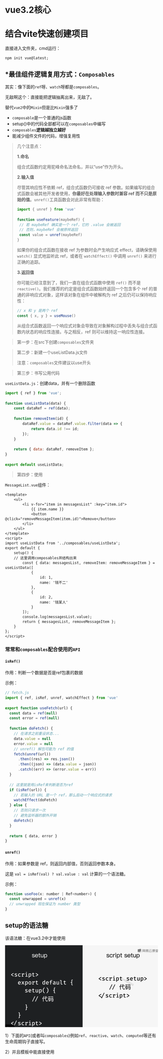 # vue3.2核心

# 结合vite快速创建项目

直接进入文件夹，cmd运行：

```
npm init vue@latest;
```







## *最佳组件逻辑复用方式：`Composables`

其实：像下面的`ref`呀、`watch`呀都是`composables`。

无敌啊这个：直接能把逻辑抽离出来，无敌了。

替代`vue2`中的`Mixin`但是比`Mixin`强多了

* `composable`是一个普通的js函数
* setup()中的代码全部都可以在`composables`中编写
* `composables`**逻辑越独立越好**
* 能减少组件文件的代码，增强复用性



>几个注意点：
>
>**1.命名**
>
>组合式函数约定用驼峰命名法命名，并以“use”作为开头。
>
>**2.输入值**
>
>尽管其响应性不依赖 ref，组合式函数仍可接收 ref 参数。如果编写的组合式函数会被其他开发者使用，**你最好在处理输入参数时兼容 ref 而不只是原始的值**。`unref()`工具函数会对此非常有帮助：
>
>```js
>import { unref } from 'vue'
>
>function useFeature(maybeRef) {
>  // 若 maybeRef 确实是一个 ref，它的 .value 会被返回
>  // 否则，maybeRef 会被原样返回
>  const value = unref(maybeRef)
>}
>```
>
>如果你的组合式函数在接收 ref 为参数时会产生响应式 effect，请确保使用 `watch()` 显式地监听此 ref，或者在 `watchEffect()` 中调用 `unref()` 来进行正确的追踪。
>
>**3.返回值**
>
>你可能已经注意到了，我们一直在组合式函数中使用 `ref()` 而不是 `reactive()`。我们推荐的约定是组合式函数始终返回一个包含多个 ref 的普通的非响应式对象，这样该对象在组件中被解构为 ref 之后仍可以保持响应性：
>
>```js
>// x 和 y 是两个 ref
>const { x, y } = useMouse()
>```
>
>从组合式函数返回一个响应式对象会导致在对象解构过程中丢失与组合式函数内状态的响应性连接。与之相反，ref 则可以维持这一响应性连接。







>第一步：在src下创建`composables`文件夹

>第二步：新建一个useListData.js文件
>
>注意：`composables`文件建议以use开头



>第三步：书写公用代码

`useListData.js`：创建data，并有一个删除函数

```js
import { ref } from 'vue';

function useListData(data) {
	const dataRef = ref(data);

	function removeItem(id) {
		dataRef.value = dataRef.value.filter(data => {
			return data.id !== id;
		});
	}

	return { data: dataRef, removeItem };
}

export default useListData;

```



>第四步：使用

`MessageList.vue`组件：

```vue
<template>
	<ul>
		<li v-for="item in messagesList" :key="item.id">
			{{ item.name }}
			<button @click="removeMessageItem(item.id)">Remove</button>
		</li>
	</ul>
</template>
<script>
import useListData from '../composables/useListData';
export default {
	setup() {
    // 这里调用composables并结构出来
		const { data: messagesList, removeItem: removeMessageItem } = useListData([
			{
				id: 1,
				name: '钱不二'
			},
			{
				id: 2,
				name: '钱某人'
			}
		]);
		console.log(messagesList.value);
		return { messagesList, removeMessageItem };
	}
};
</script>

```



### 常常和`composables`配合使用的`API`

#### `isRef()`

作用：判断一个数据是否是ref包裹的数据

示例：

```js
// fetch.js
import { ref, isRef, unref, watchEffect } from 'vue'

export function useFetch(url) {
  const data = ref(null)
  const error = ref(null)

  function doFetch() {
    // 在请求之前重设状态...
    data.value = null
    error.value = null
    // unref() 解包可能为 ref 的值
    fetch(unref(url))
      .then((res) => res.json())
      .then((json) => (data.value = json))
      .catch((err) => (error.value = err))
  }
	
  // 这里就是用isRef来判断是否为ref
  if (isRef(url)) {
    // 若输入的 URL 是一个 ref，那么启动一个响应式的请求
    watchEffect(doFetch)
  } else {
    // 否则只请求一次
    // 避免监听器的额外开销
    doFetch()
  }

  return { data, error }
}
```



#### `unref()`

作用：如果参数是 ref，则返回内部值，否则返回参数本身。

这是 `val = isRef(val) ? val.value : val` 计算的一个语法糖。

示例：

```js
function useFoo(x: number | Ref<number>) {
  const unwrapped = unref(x)
  // unwrapped 现在保证为 number 类型
}
```







## setup的语法糖

该语法糖：在vue3.2中才能使用

![08-setup语法糖](../../前端图片/vue3.2/08-setup语法糖.PNG)

1）下面的`API`(或者叫`composables`)例如`ref`、`reactive`、`watch`、`computed`等还有生命周期钩子直接写。



2）并且模板中能直接使用<script setup>中定义的变量与函数如下图：

<img src="../../前端图片/vue3.2/09-setup语法糖2.PNG" alt="09-setup语法糖2" style="zoom:150%;" />



3）由于无法使用components配置项，引入的组件可以直接使用，无敌👍

![08-setup语法糖3](../../前端图片/vue3.2/08-setup语法糖3.PNG)



### `<script setup>`定义props

注意：默认就有`defineProps`，不需要我们`import`

由于语法糖写法，就不能写`props`配置项了，通过`defineProps`来获取，**它接收和`props`配置项一样的参数**

>注意：`defineProps`接受的参数，和vue2中的props配置项是一毛一样的，具体可以去翻vue2组件的那片文章

示例：

```vue
<template>
	<!--模板中的使用方式不变-->
	<p>
    {{title}}
  </p>
</template>
<script setup>
  const props = defineProps(['title', 'name'])
  
  
  // 在setup中访问props，可以接收defineProps的值
  console.log(props.title);
</script>




<script>
// 如果你没有使用 <script setup>，1.必须要以👇方式声明一下(和vue2一致)2.需要通过setup第一个参数来访问props
export default {
  props: ['title'],
  setup(props) {
    console.log(props.title)
  }
}
</script>
```



>TIP:
>
>`defineProps()` 宏中的参数**不可以访问 `<script setup>` 中定义的其他变量**，因为在编译时整个表达式都会被移到外部的函数中。







### `<script setup>`定义emits

注意：默认就有`defineEmits`，不需要我们`import`

由于语法糖写法也不能使用emits配置项，通过`defineEmits`api来接收`emits`。

>注意：`defineEmits()` 宏**不能**在子函数中使用。如上所示，它必须直接放置在 `<script setup>` 的顶级作用域下。

示例：

```vue
<template>
	<!--模板中触发不变-->
	<button @click="$emit('remove')">
    点我
  </button>
</template>
<script setup>
  const emit = defineEmits(['click', 'remove']);
  
  // setup中使用,通过defineEmits的返回值
  function handleClick() {
    emit('click')
  }
</script>


<script>
// 如果没有使用setup语法糖，1.需要声明emits 2.需要在setup函数的第二个参数来访问emit
export default {
  emits: ['enlarge-text'],
  setup(props, ctx) {
    ctx.emit('enlarge-text')
  }
}
</script>
```



**事件校验**：

和对 props 添加类型校验的方式类似，所有触发的事件也可以使用对象形式来描述。

要为事件添加校验，那么事件可以被赋值为一个函数，接受的参数就是抛出事件时传入 `emit` 的内容，返回一个布尔值来表明事件是否合法。

示例：

```vue
<script setup>
const emit = defineEmits({
  // 没有校验
  click: null,

  // 校验 submit 事件
  submit: ({ email, password }) => {
    if (email && password) {
      return true
    } else {
      console.warn('Invalid submit event payload!')
      return false
    }
  }
})

function submitForm(email, password) {
  emit('submit', { email, password })
}
</script>
```



### `<script setup>`定义被暴露属性defineExpose

在vue2中，默认是全部暴露出去的，而vue3的setup中默认是不暴露的需要你自己去设置暴露内容

示例：

```vue
<script setup>
import { ref } from 'vue'

const a = 1
const b = ref(2)

defineExpose({
  a,
  b
})
</script>
```

当父组件通过模板引用的方式获取到当前组件的实例，获取到的实例会像这样 `{ a: number, b: number }` (ref 会和在普通实例中一样被自动解包)





### `<script setup>`中的slots和attrs

对于setup(props,  context)函数中的`context.slots`和`context.attrs`有以下俩api：

![08-setup语法糖4](../../前端图片/vue3.2/08-setup语法糖4.PNG)



### 注册组件

在`<script setup>`中，import进来的组件，直接可以在template中使用，而不是像`vue2`中一样需要components注册一下

示例：

```vue
<script setup>
import ComponentA from './ComponentA.vue'
</script>

<template>
  <ComponentA />
</template>
```



### 自定义指令（重要）

在 `<script setup>` 中，任何以 `v` 开头的驼峰式命名的变量都可以被用作一个自定义指令。在上面的例子中，`vFocus` 即可以在模板中以 `v-focus` 的形式使用。

```vue
<script setup>
// 在模板中启用 v-focus
const vFocus = {
  mounted: (el) => el.focus()
}
</script>

<template>
  <input v-focus />
</template>
```

在没有使用 `<script setup>` 的情况下，自定义指令需要通过 `directives` 选项注册：（和vue2一致）

```js
export default {
  setup() {
    /*...*/
  },
  directives: {
    // 在模板中启用 v-focus
    focus: {
      /* ... */
    }
  }
}
```



**全局注册：**

```js
const app = createApp({})

// 使 v-focus 在所有组件中都可用
app.directive('focus', {
  /* ... */
})
```



**指令的钩子（全部可选）：**

```js
const myDirective = {
  // 在绑定元素的 attribute 前
  // 或事件监听器应用前调用
  created(el, binding, vnode, prevVnode) {
    // 下面会介绍各个参数的细节
  },
  // 在元素被插入到 DOM 前调用
  beforeMount(el, binding, vnode, prevVnode) {},
  // 在绑定元素的父组件
  // 及他自己的所有子节点都挂载完成后调用
  mounted(el, binding, vnode, prevVnode) {},
  // 绑定元素的父组件更新前调用
  beforeUpdate(el, binding, vnode, prevVnode) {},
  // 在绑定元素的父组件
  // 及他自己的所有子节点都更新后调用
  updated(el, binding, vnode, prevVnode) {},
  // 绑定元素的父组件卸载前调用
  beforeUnmount(el, binding, vnode, prevVnode) {},
  // 绑定元素的父组件卸载后调用
  unmounted(el, binding, vnode, prevVnode) {}
}

/*
指令的钩子会传递以下几种参数：

el：指令绑定到的元素。这可以用于直接操作 DOM。

binding：一个对象，包含以下属性。

value：传递给指令的值。例如在 v-my-directive="1 + 1" 中，值是 2。
oldValue：之前的值，仅在 beforeUpdate 和 updated 中可用。无论值是否更改，它都可用。
arg：传递给指令的参数 (如果有的话)。例如在 v-my-directive:foo 中，参数是 "foo"。
modifiers：一个包含修饰符的对象 (如果有的话)。例如在 v-my-directive.foo.bar 中，修饰符对象是 { foo: true, bar: true }。
instance：使用该指令的组件实例。
dir：指令的定义对象。
vnode：代表绑定元素的底层 VNode。

prevNode：之前的渲染中代表指令所绑定元素的 VNode。仅在 beforeUpdate 和 updated 钩子中可用。
*/
```



### 自定义插件(重要)

插件 (Plugins) 是一种能为 Vue 添加全局功能的工具代码。下面是如何安装一个插件的示例：

```js
import { createApp } from 'vue'

const app = createApp({})

app.use(myPlugin, {
  /* 可选的选项 */
})
```

一个插件可以是一个拥有 `install()` 方法的对象，也可以直接是一个安装函数本身。安装函数会接收到安装它的[应用实例](https://cn.vuejs.org/api/application.html)和传递给 `app.use()` 的额外选项作为参数：

```js
const myPlugin = {
  install(app, options) {
    // 配置此应用
  }
}
```



插件没有严格定义的使用范围，但是插件发挥作用的常见场景主要包括以下几种：

1. 通过 [`app.component()`](https://cn.vuejs.org/api/application.html#app-component) 和 [`app.directive()`](https://cn.vuejs.org/api/application.html#app-directive) 注册一到多个全局组件或自定义指令。
2. 通过 [`app.provide()`](https://cn.vuejs.org/api/application.html#app-provide) 使一个资源[可被注入](https://cn.vuejs.org/guide/components/provide-inject.html)进整个应用。
3. 向 [`app.config.globalProperties`](https://cn.vuejs.org/api/application.html#app-config-globalproperties) 中添加一些全局实例属性或方法
4. 一个可能上述三种都包含了的功能库 (例如 [vue-router](https://github.com/vuejs/vue-router-next))。



示例：

封装一个图片懒加载自定义指令：

```js
// directives/index.js

import {useIntersectionObserver} from '@vueuse/core';

/**
 * @description 定义懒加载插件
 */
export const lazyPlugin = {
	install(app) {
		// 编写懒加载指令逻辑
		// 定义全局指令（图片懒加载指令）
		app.directive('img-lazy', {
			mounted(el, binding) {
				// el：指令绑定的元素 (img)
				// binding: 指令绑定对象 binding.value 就是指令=后面的值 图片url
				// 监听el是否在视口区域
				const {stop} = useIntersectionObserver(el, ([{isIntersecting}]) => {
					if (isIntersecting) {
						// 如果isIntersecting为true则，在视口区域，在视口区域直接将src赋值
						el.src = binding.value;

						// 加载完毕调用stop停止useIntersectionObserver监听
						stop();
					}
				});
			}
		});
	}
};

```



在`main.js`中挂载：

```js
// main.js
// 图片懒加载自定义指令(v-img-lazy)插件
import {lazyPlugin} from '@/directives/index.js';
import {createApp} from 'vue';
import App from './App.vue';

const app = createApp(App);

// 挂载lazy图片懒加载插件
app.use(lazyPlugin);
//...

```



组件中使用：

```vue
<template>
	<div>
    <!-- 这样就可以实现图片懒加载了 -->
    <img v-img-lazy="图片路径" src="" alt="" />
  </div>
</template>
```









# 各种`composables`

## setup()

setup函数作为开始的起点。

语法：

```vue
<template>
	...
</template>
<script>
  // 注意setup中返回的结果，可以直接在template中使用
	setup() {
    return {
      xxx
    }
  }
</script>
```



## toRefs()函数

toRefs函数的作用，是将一个非响应式的对象转换成一个响应式的对象。

示例：

```vue
<script>
	setup(props) {
    // 将props对象，包装为响应式对象
    const {title} = toRefs(props);
  }
</script>
```

### toRef()函数

toRef()函数能够将一个对象中的某个值转换成响应式数据

语法：

```js
toRef(对象, 属性名)
```





示例：

```vue
<script>
	setup(props) {
    // 将props下的title属性包装成响应式的
    const title = toRef(props, 'title');
  }
</script>
```



## ref()函数

ref(参数)函数接收一个任意类型的参数，会将参数包装成响应式数据然后返回。

作用：用来替代`data`配置项

>一般来说它是用于代替data配置项中的基础类型数据（but它也可以处理引用类型的数据）

语法：

```vue
<template>
	<p>
    <!--注意：模板中不需要.value来访问-->
    {{num}}
  </p>
</template>
<script>
	import {ref} from 'vue';
  setup() {
    let str = '字符串';
		const num = ref(0);
    const s= ref( str);
    
    // 访问数据
    num.value
    
    // 注意响应式数据和原始数据不相等
    str === s.value; // false
    
    return {num}
  }
</script>
```

注意点：

1. 在setup中ref包裹的变量都需要通过`.value`来访问
2. 在模板`template`中会被自动”解包“，可以直接进行访问而不需要`.value`
3. 跟响应式对象不同，当 ref 作为**响应式数组或像 `Map` 这种原生集合类型的元素被访问时，不会进行解包**。
4. ref解包，只会作用于顶层属性

解包问题示例：

```js
const object = { foo: ref(1) }
```

下面的表达式将不会像预期一样执行：

```js
{{ object.foo + 1 }}
```

解决办法：直接进行结构，将ref包裹的响应式数据置于顶层

```js
const { foo } = object;
{{ foo + 1 }} // 可以像预期一样工作
```





## reactive()函数

reactive函数和ref函数类似，但是它只接受一个对象类型的数组，也是将参数包装成响应式然后进行返回。

作用：也是用来替代`data`配置项的

>注意，reactive函数是用来替代data配置项中的**引用数据类型的**

>tips：和ref相比，reactive适合在一次性定义大量数据的地方使用，例如表单数据。**而且reactive定义的数据不需要`.value`来访问**（当然我们可以直接ref一把梭一🤣）

语法：

```vue
<template>
	<p>
    {{obj.a}}
  </p>
</template>

<script>
import {reactive} from 'vue';
setup() {
  const obj = reactive({a: 1, b: 2});
  const arr = reactive([1, 2, 3, 4]);
  
  
  return {obj}
}
</script>
```



注意：（来自官网）

1. 仅对对象类型有效（对象、数组和 `Map`、`Set` 这样的[集合类型](https://developer.mozilla.org/zh-CN/docs/Web/JavaScript/Reference/Global_Objects#使用键的集合对象)），而对 `string`、`number` 和 `boolean` 这样的 [原始类型](https://developer.mozilla.org/zh-CN/docs/Glossary/Primitive) 无效。

2. 因为 Vue 的响应式系统是通过属性访问进行追踪的，**因此我们必须始终保持对该响应式对象的相同引用**。这意味着我们不可以随意地“替换”一个响应式对象，因为这将导致对初始引用的响应性连接丢失：

   ```js
   let state = reactive({ count: 0 })
   
   // 上面的引用 ({ count: 0 }) 将不再被追踪（响应性连接已丢失！）
   state = reactive({ count: 1 })
   
   // 如果将响应式对象中的基础类型数据结构出来，则会导致count丢失响应性
   let { count } = state;
   count += 1; // 不会影响到state.count的值
   
   state2 = reactive({count: {a:1}});
   // 如果结构的是一个对象，则不会有问题
   let {count} = state2;
   ```

   





## computed()函数

作用：computed函数用来定义计算属性，它就是用来替代`computed`配置项的。

>computed函数返回的是一个ref对象，所以computed()返回对象的使用和注意点都是和ref一致的

语法：

```vue
<template>


</template>
<script>
	import {computed} from 'vue';
  setup() {
    // computed函数接收一个没有参数的回调
    const search = computed(() => {
      return .....;
    })
    
    // 访问也需要.value
    console.log(search.value);
    
    return {search}
  }
</script>
```

注意：

1. **computed和ref定义出的数据，在访问方式上是一样的。**

2. **computed一定要依赖一个响应式数据，否则会导致computed永远不更新的问题**

   示例：

   ```js
   const now = computed(() => Date.now())
   // 这个now就永远不会改变，应为Date.now()不是一个响应式数据
   ```



**可写计算属性**

计算属性默认是只读的。当你尝试修改一个计算属性时，你会收到一个运行时警告。只在某些特殊场景中你可能才需要用到“可写”的属性，你可以通过同时提供 getter 和 setter 来创建：

**注意，可写的计算属性我觉得是不建议使用的，究其根本其实是计算属性最好只是源数据的快照，最好不要出现副作用（有副作用的我们可以用watch）**

```vue
<script setup>
import { ref, computed } from 'vue'

const firstName = ref('John')
const lastName = ref('Doe')

const fullName = computed({
  // getter
  get() {
    return firstName.value + ' ' + lastName.value
  },
  // setter
  set(newValue) {
    // 注意：我们这里使用的是解构赋值语法
    [firstName.value, lastName.value] = newValue.split(' ')
  }
})
</script>
```









## watch()函数

作用：watch函数用来替代vue2中的`watch`配置项

watch函数的使用有很多注意项，我们一点一点来看。

### 第一种：监听普通数据类型的`ref`

```vue
<script>
  import {watch} from 'vue';
	setup() {
    const searchTerm = ref("");
    
    // 1.直接监听 ref返回的值1
    watch(searchTerm, (newVal, oldVal) => {
      console.log('新值', newVal);
      console.log('旧值', oldVal);
    })
    // 这两种写法功能一样
    
    //2.监听.value 需要写成一个回调方式 
    watch(()=>searchTerm.value, (newVal, oldVal) => {
      console.log('新值', newVal);
      console.log('旧值', oldVal);
    })
  }
</script>
```



### 第二种：监听对象类型中的基本类型的`ref`

watch()函数的第一个参数需要写成回调函数写法。

示例：

```vue
<script>
  import {watch} from 'vue';
	setup() {
    const searchTerm = ref(
      {
        id: 1,
        name: '钱不二'
      }
    );
    
    
    //监听对象属性，需要写成一个回调方式 
    watch(()=>searchTerm.value.name, (newVal, oldVal) => {
      console.log('新值', newVal);
      console.log('旧值', oldVal);
    })
  }
</script>
```



### 第三种：直接监听整个对象的ref

watch()函数，需要传递第三个参数作为配置项，开启深度监视

示例：

```vue
<script>
  import {watch} from 'vue';
	setup() {
    const searchTerm = ref(
      {
        id: 1,
        name: '钱不二'
      }
    );
    
    
    //1.只单纯监听整个对象，对返回值没有要求的情况
    watch(()=>searchTerm.value, (newVal, oldVal) => {			
      // 注意这里两个值是一样的，虽然监听到了修改，但是对象的引用地址值没改变，newVal === oldVal 
      console.log('新值', newVal);
      console.log('旧值', oldVal);
    },
    {
      deep: true
    })
    
    
    // 2.如果想要获取newVal和oldVal的改变，需要将第一个参数返回的对象进行深克隆，深克隆可以使用lodash库或者自己封装
    watch(()=>JSON.parse(JSON.strigfy(searchTerm.value)), (newVal, oldVal) => {			
      // 此时，newVal和oldVal就是两个不同的值
      console.log('新值', newVal);
      console.log('旧值', oldVal);
    },
    {
      deep: true
    })
  }
</script>
```

注意:**上面方法2：watch()函数的第一个参数，是一个回调，回调的返回值，必须是深克隆的一个对象。**



### 第四种：同时监听多个数值

可以将第一个参数写成一个数组的形式。

示例：

```vue
<script>
  import {watch} from 'vue';
	setup() {
    const searchTerm = ref(
      {
        id: 1,
        name: '钱不二'
      }
    );
    
    
    //第一个参数写成一个数组形式
    watch([
      ()=>searchTerm.value.name,
      ()=>searchTerm.value.id
    ], (newVal, oldVal) => {
      console.log('新值', newVal);
      console.log('旧值', oldVal);
    })
  }
</script>
```





### watch的配置项

在`watch(source, callback, options)`可以接受三个参数，最后一个options参数可以对watch的一些行为进行配置

watch的options常用的有三个：`immediate`、`deep`、`flush`

接下来一一进行介绍：

一：`immediate`

作用：立即让watch进行监听

原因：**`watch` 默认是懒执行的**：仅当数据源变化时，才会执行回调。但在某些场景中，我们希望在创建侦听器时，立即执行一遍回调。举例来说，我们想请求一些初始数据，然后在相关状态更改时重新请求数据。

示例：

```js
watch(source, (newValue, oldValue) => {
  // 立即执行，且当 `source` 改变时再次执行
}, { immediate: true })
```



二：`deep`

作用：开启深度监听

```js
watch(source, (newValue, oldValue) => {
  
}, { deep: true })
```

>注意：深度侦听需要遍历被侦听对象中的所有嵌套的属性，当用于大型数据结构时，开销很大。因此请只在必要时才使用它，并且要留意性能。



三：`flush`

作用：能让`watch`访问更新后的`dom`

原因：当你更改了响应式状态，它可能会同时触发`Vue` 组件更新和侦听器回调。但是默认情况下，用户创建的侦听器回调，都会在 Vue 组件更新**之前**被调用。这意味着你在侦听器回调中访问的 DOM 将是被 Vue 更新**之前**的状态。

如果想在侦听器回调中能访问被 Vue 更新**之后**的 DOM，你需要指明 `flush: 'post'` 选项：

```js
watch(source, callback, {
  flush: 'post'
})

watchEffect(callback, {
  flush: 'post'
})

// 注意后置刷新的watchEffect函数还有个专门的API交watchPostEffect()
import { watchPostEffect } from 'vue'

watchPostEffect(() => {
  /* 在 Vue 更新后执行 */
})
```





### 停止侦听器watch

正常使用情况下，watch是同步调用的，会自动绑定在组件实例身上，**随着组件实例的创建而创建，销毁而自动停止**。因此，在大多数情况下，你无需关心怎么停止一个侦听器



一个关键点是，侦听器必须用**同步**语句创建：如果用异步回调创建一个侦听器，那么它不会绑定到当前组件上，你必须手动停止它，以防内存泄漏。如下方这个例子：

```vue
<script setup>
import { watchEffect } from 'vue'

// 它会自动停止
watchEffect(() => {})

// ...这个则不会！
setTimeout(() => {
  watchEffect(() => {})
}, 100)
</script>
```



如果要停止一个侦听器，请调用watch返回的函数

```js
const unwatch = watchEffect(() => {})

// ...当该侦听器不再需要时
unwatch()
```







## `watchEffect()`函数

`wacthEffect()`跟watch()的作用基本一样，用于监听响应性数据的变化，并根据变化做出一些相应的业务逻辑，例如请求远程服务数据。

>`watchEffect`是会自动侦听函数中的响应式数据，当响应式数据改变时，就会重新调用一遍回调

语法：

```js
import {watchEffect,ref} from 'vue'
const options = ref({
  title: '1',
  name: '2'
})

watchEffect(() => {
  // 一旦回调函数中的值有变化，该回调就会重新执行一次
  console.log(options.value.title)
  console.log(options.value.name)
})
```

注意：**watchEffect()函数在第一次渲染时会调用第一次**，随后根据回调函数中的值决定调用次数

使用场景：

![06-watchEffect](../../前端图片/vue3.2/06-watchEffect.PNG)

像分页功能，就可以使用watchEffect()



## watchEffect和watch收尾工作

watchEffect的收尾工作：

```js
watchEffect((onInvalidate)=> {
  onInvalidate(() => {
    console.log('做一些收尾工作...');
  })
})
```

watch的收尾工作：

```js
watch(
	()=>options.value.title,
  (newVal, oldVal, onInvalidate) => {
			onInvalidate(() => {
        console.log('做一些收尾工作...');
      })
  }
)
```

注意：**onInvalidate()会在下次监听代码执行后执行**

简单来说：就是第一次监听到数据改变`onInvalidate()`不会执行，第二次监听到数据改变后执行`onInvalidate()`





## 模板引用(获取`dom`引用)

为了通过组合式` API `获得该模板引用，我们需要声明一个同名的 ref

>注意：和ref()响应式数据那个同名，但是必须要传入null且与template中的ref同名

```vue
<script setup>
import { ref, onMounted } from 'vue'

// 声明一个 ref 来存放该元素的引用
// 必须和模板里的 ref 同名
const input = ref(null)

onMounted(() => {
  input.value.focus()
})
</script>

<template>
  <input ref="input" />
</template>
```



注意，你只可以**在组件挂载后**才能访问模板引用。如果你想在模板中的表达式上访问 `input`，在初次渲染时会是 `null`。这是因为在初次渲染前这个元素还不存在呢！

如果你需要侦听一个模板引用 ref 的变化，确保考虑到其值为 `null` 的情况：

```js
watchEffect(() => {
  if (input.value) {
    input.value.focus()
  } else {
    // 此时还未挂载，或此元素已经被卸载（例如通过 v-if 控制）
  }
})
```



### v-for中的模板引用

>需要 v3.2.25 及以上版本

当在 `v-for` 中使用模板引用时，对应的 ref 中包含的值是一个数组，它将在元素被挂载后包含对应整个列表的所有元素：

```vue
const list = ref([
  /* ... */
])

const itemRefs = ref([])

onMounted(() => console.log(itemRefs.value))
</script>

<template>
  <ul>
    <li v-for="item in list" ref="itemRefs">
      {{ item }}
    </li>
  </ul>
</template>
```



### 组件的ref

模板引用也可以被用在一个子组件上。这种情况下引用中获得的值是组件实例：

```vue
<script setup>
import { ref, onMounted } from 'vue'
import Child from './Child.vue'

const child = ref(null)

onMounted(() => {
  // child.value 是 <Child /> 组件的实例
})
</script>

<template>
  <Child ref="child" />
</template>
```

如果一个子组件使用的是选项式` API `或没有使用 `<script setup>`，被引用的组件实例和该子组件的 `this` 完全一致，这意味着父组件对子组件的每一个属性和方法都有完全的访问权(**注意这里必须父子组件都要是选项式`API`或没有使用 `<script setup>`**)。这使得在父组件和子组件之间创建紧密耦合的实现细节变得很容易，当然也因此，应该只在绝对需要时才使用组件引用。大多数情况下，**你应该首先使用标准的 props 和 emit 接口来实现父子组件交互**。



如果使用了 `<script setup>`，我们可以通过`defineExpose`方法来暴露指定内容给父组件

示例：

```vue
<script setup>
import { ref } from 'vue'

const a = 1
const b = ref(2)
const add = () => {
  a += 1;
}
// 像 defineExpose 这样的编译器宏不需要导入
defineExpose({
  a,
  b,
  add // 暴露一个方法
})
</script>
```







# 其他注意点

## 将普通props数据转换为响应式的(toRefs)

我的建议是：传递的props如果使用解构赋值语法从props中取值，都要用`toRefs()`包裹一下`props`

示例：

```js
const {xx} = toRefs(props)
```





如果：在setup函数接收的`props`对象，整体是一个响应式的对象。想要监听时需要通过`props.value.xxx`来监听，如果使用了**解构赋值语法**那么就会丢失响应性，需要`toRefs`来包装。

注意：**如果使用结构赋值语法，要使用`toRefs`**

解决办法：使用`toRefs()`函数

示例：

```vue
<--!父组件-->
<Item title='标题' />

  // 子组件
<script>
	import { toRefs } from 'vue';
  props:['title']
  setup(props) {
    // 这也props就会变为响应式的了
    const {titlel} = toRefs(props);
  }
</script>
```



如果：父组件在传递数据时，**传递的是响应性数据**(用ref或reactive修饰过的)那么传递到**子组件中的props也是响应性数据。**

注意：使用解构赋值任然有响应性的（只有对象和数组类型的可以，基本类型还是要用toRefs包裹一下）



## 自定义事件(emit)

由于setup函数中没有this，所以无法通过this访问接收到的`emits:['customEvent']`，但是可以通过setup()第二个参数访问到。

示例：

```vue
<template>
	<div @click="$emit('customEvent')">
    模板中使用的方式没有改变
  </div>
</template>

<script>
	emits:['customEvent'],
  setup(props, context) {
    // 调用通过context.emit来触发
    context.emit('customEvent');
  }
</script>
```



## 生命周期钩子

和vue2中的区别，生命周期前面都加上了`on`。并且都变成了要给函数。

![07-vue3.2生命周期](../../前端图片/vue3.2/07-vue3.2生命周期.PNG)

![07-vue3.2生命周期2](../../前端图片/vue3.2/07-vue3.2生命周期2.PNG)

注意：由于`setup`函数执行的周期就是在`beforeCreate`和`created`之间，所以这两个生命周期的逻辑直接写在`setup`函数中就行。



例如：

```js
// mounted变为
onMounted(() => {
  // 业务代码
})
```



## provide和inject使用

provide和inject配置项，在vue2中是用来给**嵌套多级的组件**传递数据的。在vue3中，这俩变成了两个函数。

作用示意图：

![22-provide-inject](./../../前端图片/vue3.2/22-provide-inject.png)



示例：**传递非响应式数据。**

```vue
<template>
	<!--最外层组件-->
	<Item />
</template>
<script>
	import { provide } from 'vue';
  setup() {
    const movie = {
      title: '电影'
    }
    // provide传递两个参数，第一个为参数名，第二个为实际传递的参数。
    provide(title, movie.title)
  }
</script>


<script>
  // 最内层组件
	import { inject } from 'vue';
  setup() {
    // 接收到provide传递的title
    const title = inject('title');
    return {title};
  }
</script>
```



**如果想要传递响应性数据**：还是有响应式数据的通病，建议使用`toRef`或者`toRefs`处理一下

> TIP:
>
> 当提供 / 注入响应式的数据时，**建议尽可能将任何对响应式状态的变更都保持在供给方组件中**。这样可以确保所提供状态的声明和变更操作都内聚在同一个组件内，使其更容易维护。



示例：

```vue
<template>
	<!--最外层组件-->
	<Item />
</template>
<script>
	import { provide,ref，toRef } from 'vue';
  setup() {
    const movie = ref({
      title: '电影'
    })
    // 1.传递整个对象，那么可以是响应性的
    // provide(movie, movie.value)
    
    // 2.如果传递对象中的一个值,这也就会丢失响应性(响应式数据传递的通病)需要使用toRef
    // provide(title, movie.value.title);
    
    // 3.上面第二条的改进版,使用toRef包装一下
    provide(title, toRef(movie.value, movie.value.title));
  }
</script>


<script>
  // 最内层组件
	import { inject } from 'vue';
  setup() {
    // 接收到provide传递的title
    const title = inject('title');
    return {title};
  }
</script>
```



有的时候，我们可能需要在**注入方组件中更改数据**。在这种情况下，我们推荐在供给方组件内声明并提供一个更改数据的方法函数：

```vue
<!-- 在供给方组件内 -->
<script setup>
import { provide, ref } from 'vue'

const location = ref('North Pole')

function updateLocation() {
  location.value = 'South Pole'
}

provide('location', {
  location,
  updateLocation // 我们在提供方，来提供一个修改函数
})
</script>
```

```vue
<!-- 在注入方组件 -->
<script setup>
import { inject } from 'vue'

// 在注入方：解构出来指+修改函数进行使用
const { location, updateLocation } = inject('location')
</script>

<template>
  <button @click="updateLocation">{{ location }}</button>
</template>
```



最后，如果你想确保提供的数据不能被注入方的组件更改，你可以使用 `readonly() `来包装提供的值。

```vue
<script setup>
import { ref, provide, readonly } from 'vue'

const count = ref(0)
provide('read-only-count', readonly(count))
</script>
```



### 使用 Symbol 作注入名

至此，我们已经了解了如何使用字符串作为注入名。但如果你正在构建大型的应用，包含非常多的依赖提供，或者你正在编写提供给其他开发者使用的组件库，建议最好使用 Symbol 来作为注入名以避免潜在的冲突。

我们通常推荐在一个单独的文件中导出这些注入名 Symbol：

```js
// keys.js
export const myInjectionKey = Symbol()
```

```vue
<script setup>
// 在供给方组件中
import { provide } from 'vue'
import { myInjectionKey } from './keys.js'

provide(myInjectionKey, { /*
  要提供的数据
*/ });
</script>
```

```vue
<script setup>
// 注入方组件
import { inject } from 'vue'
import { myInjectionKey } from './keys.js'

const injected = inject(myInjectionKey)
</script>
```







## context的solts属性

该属性和渲染函数有关，可以去官网看一看。

## context的attrs属性

context是setup函数的第二个参数。

attrs属性用于替换vue2中的this.$attrs，功能一致都是为了访问，传递但没有接收的`props`

示例：

```vue
<template>
	<!--父组件-->
	<AutoFocus name="钱不二"></AutoFocus>
</template>



// 子组件
<template>
	<input type="text" ref="inputControl" />
</template>
<script>
import { onMounted, ref } from 'vue';
export default {
	setup(props, { attrs }) {
    // 通过attrs来访问name
		console.log(attrs);
	}
};
</script>

```

注意：attrs对象本身是相应性的，但是它里面的数据不是。它也有响应式数据的通病，想要有响应式需要`toRefs`或`toRef`







## 自定义组件的v-model(`vue3.2`)

我们可以先看一下`vue2`的，默认自定义组件绑定v-model后的样子：

```vue
<CustomInput v-model="searchText" />
<!-- 默认会变成下面的样子 -->
<CustomInput :value="searchText"  @input="(val) => {searchText = val}"/>
```

子组件对应代码：

```vue
<template>
  <input
    :value="value"
    @input="$emit('input', $event.target.value)"
  />
</template>
<script>
	export default {
    props: {
      value: {}
    }
  }
</script>
```



---

`vue3.2`的自定义组件双向绑定，原理基本一致，名字改变了而已：

```vue
<CustomInput v-model="searchText" />
<!-- 默认会变成下面的样子 -->
<CustomInput
  :modelValue="searchText"
  @update:modelValue="newValue => searchText = newValue"
/>
```

子组件对应代码：

```vue
<!-- CustomInput.vue -->
<script setup>
defineProps(['modelValue'])
defineEmits(['update:modelValue'])
</script>

<template>
  <input
    :value="modelValue"
    @input="$emit('update:modelValue', $event.target.value)"
  />
</template>
```



**利用计算属性来简化上面的内容:**

```vue
<!-- CustomInput.vue -->
<script setup>
import { computed } from 'vue'
const props = defineProps(['modelValue'])
const emit = defineEmits(['update:modelValue'])
const value = computed({
  get() {
    return props.modelValue;
  },
  set(newValue) {
    return emit('update:modelValue', newValue)
  }
})
</script>

<template>
  <input
   	v-model="value"
  />
</template>
```





**v-model的参数**：

默认情况下，`v-model` 在组件上都是使用 `modelValue` 作为 prop，并以 `update:modelValue` 作为对应的事件。我们可以通过给 `v-model` 指定一个参数来更改这些名字：

```vue
<MyComponent v-model:title="bookTitle" />

<!-- MyComponent.vue -->
<script setup>
defineProps(['title'])
defineEmits(['update:title'])
</script>

<template>
  <input
    type="text"
    :value="title"
    @input="$emit('update:title', $event.target.value)"
  />
</template>
```





**自定义组件的多个v-model绑定**：

利用上面的`v-model`参数，我们可以在自定义组件身上创建多个`v-model`

示例：

```vue
<UserName
  v-model:first-name="first"
  v-model:last-name="last"
/>

<!-- UserName组件内容 -->
<script setup>
defineProps({
  firstName: String,
  lastName: String
})

defineEmits(['update:firstName', 'update:lastName'])
</script>

<template>
  <input
    type="text"
    :value="firstName"
    @input="$emit('update:firstName', $event.target.value)"
  />
  <input
    type="text"
    :value="lastName"
    @input="$emit('update:lastName', $event.target.value)"
  />
</template>
```





### 自定义组件v-model的修饰符

在学习输入绑定时，我们知道了 `v-model` 有一些[内置的修饰符](https://cn.vuejs.org/guide/essentials/forms.html#modifiers)，例如 `.trim`，`.number` 和 `.lazy`。在某些场景下，你可能想要一个自定义组件的 `v-model` 支持自定义的修饰符。

组件的 `v-model` 上所添加的修饰符，可以通过 `modelModifiers` prop 在组件内访问到。在下面的组件中，我们声明了 `modelModifiers` 这个 prop，它的默认值是一个空对象



核心：`modelModifers`配置项，可以提供一个判断条件，来根据条件进行一些副作用



```vue
<Child v-model.capitalize="value" ref="child"></Child>


<!-- 子组件 -->
<template>
	<div>
		<input type="text" :value="modelValue" @input="emitValue" />
	</div>
</template>

<script setup>
import {computed} from 'vue';
const props = defineProps({
	modelValue: String,
	modelModifiers: {
		default: () => {}
	}
});
const emit = defineEmits(['update:modelValue']);
console.log('修饰符', props.modelModifiers); //{capitalize: true}

function emitValue(e) {
	let value = e.target.value;
	if (props.modelModifiers.capitalize) {
		value = value.charAt(0).toUpperCase() + value.slice(1);
	}
	return emit('update:modelValue', value);
}
</script>

```







## 透传Attributes(重要)

这里只讲解几个重要点：具体可以去看vue.js的官网，讲的非常详细。

核心:

1. 透传attributes是`vue`的一种默认行为
2. 我们可以手动控制父组件透传进来的attributes的具体位置，通过`v-on="$attrs"`
3. 如果不想要进行透传，可以在**组件选项中**设置 `inheritAttrs: false`，如果使用的是setup语法糖，需要再写一个`<script>`标签





## 组件传送`teleport`

有时候有一些组件，本身的存在就是没有父组件，是依赖于`body`标签或什么的进行定位的，这个时候就需要`<teleport to="选择器">`了

注意：想要传送到什么位置，更具to属性内容有关

例如：消息提示框组件，就是基于`body`定位

示例：(消息提示框组件)

```vue
<template>
	<!--就直接会将个组件整个结构传送到</body>头上-->
	<Teleport to="body">
		<div v-if="show" class="alertBox">
			<div class="closeIcon" @click="show = false">x</div>
			<div class="content">
				<slot>消息提示框组件</slot>
			</div>
		</div>
	</Teleport>
</template>
<script>
export default {
	data() {
		return {
			show: true
		};
	}
};
</script>
<style scoped>
.alertBox {
	width: 350px;
	height: 80px;
	border: 1px solid hsl(280, 100%, 50%);
	border-radius: 8px;

	position: absolute;
	right: 12px;
	bottom: 12px;
}
</style>

```



### `teleport`的多次传送

注意：`<teleport>`标签支持多次传送，指的就是，可以重复的将结构多次传入到`to`指定的位置，会不断追加进结构中

示例：用`teleport`创建一个消息提示组件，并会不断消失。

>第一步，在根html中创建一个容器来存放我们的消息提示组件

index.html中追加：

```html
<body>
  <div id="app"></div>
  <div id="messages"></div>
  <script type="module" src="/src/main.js"></script>
</body>
```



>第二步，在App.vue中设置全局样式，让我们的消息提示组件排列顺序没有太大问题

App.vue：

```vue
<template>
	<div class="container">
		<AlertBox v-for="(msg, index) in msgs" :key="index">
			{{ msg }}
		</AlertBox>
		<button @click="msgs.push(`这是一段啊消息${msgs.length}`)">点我+1</button>
	</div>
</template>
<script>
import AlertBox from './components/AlertBox.vue';
export default {
	components: { AlertBox },
	data() {
		return {
			msgs: []
		};
	}
};
</script>

<style>
#messages {
	position: absolute;
	right: 12px;
	bottom: 12px;
	display: flex;
	/* 每次添加进来的标签都放到上面 */
	flex-direction: column-reverse;
	gap: 12px;
}
</style>

```



>第三步：编写消息提示组件

`AlertBox.vue`:

```vue
<template>
	<Teleport to="#messages">
		<div v-if="show" class="alertBox">
			<div class="closeIcon" @click="show = false">x</div>
			<div class="content">
				<slot>消息提示框组件</slot>
			</div>
		</div>
	</Teleport>
</template>
<script>
import { onMounted } from 'vue';

export default {
	data() {
		return {
			show: true
		};
	},

	mounted() {
    /*挂载2s自动关闭*/
		setTimeout(() => {
			this.show = false;
		}, 2000);
	}
};
</script>
<style scoped>
.alertBox {
	width: 350px;
	height: 80px;
	border: 1px solid hsl(280, 100%, 50%);
	border-radius: 8px;

	/* position: absolute; */
}
</style>

```





